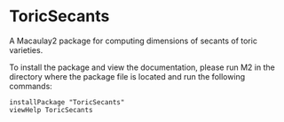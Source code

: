 # ToricSecants

A Macaulay2 package for computing dimensions of secants of toric varieties.

To install the package and view the documentation, please run M2 in the directory where the package file is located and run the following commands:

    installPackage "ToricSecants"
    viewHelp ToricSecants
